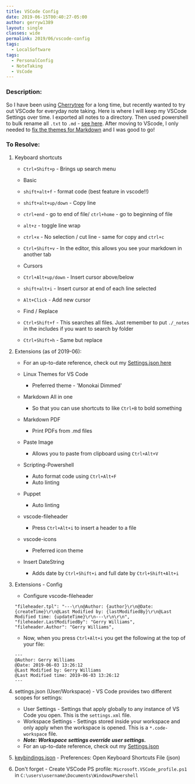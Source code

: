 ```yaml
---
title: VSCode Config
date: 2019-06-15T00:40:27-05:00
author: gerryw1389
layout: single
classes: wide
permalink: 2019/06/vscode-config
tags:
  - LocalSoftware
tags:
  - PersonalConfig
  - NoteTaking
  - VsCode
---
```

<!--more-->

### Description:

So I have been using [Cherrytree](https://www.giuspen.com/cherrytree/) for a long time, but recently wanted to try out VSCode for everyday note taking. Here is where I will keep my VSCode Settings over time. I exported all notes to a directory. Then used powershell to bulk rename all `.txt` to `.md` - [see here](https://github.com/gerryw1389/powershell/blob/main/gwFilesystem/Public/Rename-Items.ps1). After moving to VScode, I only needed to [fix the themes for Markdown](https://automationadmin.com/2019/12/modify-vscode-markdown-theme/) and I was good to go!

### To Resolve:

1. Keyboard shortcuts

   - `Ctrl+Shift+p` - Brings up search menu

   - Basic
   - `shift+alt+f` - format code (best feature in vscode!!)
   - `shift+alt+up/down` - Copy line
   - `ctrl+end` - go to end of file/  `ctrl+home` - go to beginning of file
   - `alt+z` - toggle line wrap
   - `ctrl+x` - No selection / cut line - same for copy and `ctrl+c`
   - `Ctrl+Shift+v` - In the editor, this allows you see your markdown in another tab

   - Cursors
   - `Ctrl+Alt+up/down` - Insert cursor above/below
   - `shift+alt+i` - Insert cursor at end of each line selected
   - `Alt+Click` - Add new cursor

   - Find / Replace
   - `Ctrl+Shift+f` - This searches all files. Just remember to put `./_notes` in the includes if you want to search by folder
   - `Ctrl+Shift+h` - Same but replace

2. Extensions (as of 2019-06):

   - For an up-to-date reference, check out my [Settings.json here](https://github.com/gerryw1389/misc/blob/main/vscode/settings-sync.json)

   - Linux Themes for VS Code
     - Preferred theme - 'Monokai Dimmed'
   - Markdown All in one
     - So that you can use shortcuts to like `Ctrl+B` to bold something
   - Markdown PDF
     - Print PDFs from .md files
   - Paste Image
     - Allows you to paste from clipboard using `Ctrl+Alt+V`
   - Scripting-Powershell
     - Auto format code using `Ctrl+Alt+F`
     - Auto linting
   - Puppet
     - Auto linting
   - vscode-fileheader
     - Press `Ctrl+Alt+i` to insert a header to a file
   - vscode-icons
     - Preferred icon theme
   - Insert DateString
     - Adds date by `Ctrl+Shift+i` and full date by `Ctrl+Shift+Alt+i`

3. Extensions - Config

   - Configure vscode-fileheader

   ```escape
   "fileheader.tpl": "---\r\n@Author: {author}\r\n@Date: {createTime}\r\n@Last Modified by: {lastModifiedBy}\r\n@Last Modified time: {updateTime}\r\n---\r\n\r\n",
   "fileheader.LastModifiedBy": "Gerry Williams",
   "fileheader.Author": "Gerry Williams",
   ```

   - Now, when you press `Ctrl+Alt+i` you get the following at the top of your file:

   ```escape
   ---
   @Author: Gerry Williams
   @Date: 2019-06-03 13:26:12
   @Last Modified by: Gerry Williams
   @Last Modified time: 2019-06-03 13:26:12
   ---
   ```

4. settings.json (User/Workspace) - VS Code provides two different scopes for settings:
   - User Settings - Settings that apply globally to any instance of VS Code you open. This is the `settings.xml` file.
   - Workspace Settings - Settings stored inside your workspace and only apply when the workspace is opened. This is a `*.code-workspace` file.
   - ***Note: Workspace settings override user settings.***
   - For an up-to-date reference, check out my [Settings.json](https://github.com/gerryw1389/misc/blob/main/vscode/settings-sync.json)

5. [keybindings.json](https://github.com/gerryw1389/misc/blob/main/vscode/keybindings.json) - Preferences: Open Keyboard Shortcuts File (json)

6. Don't forget - Create VSCode PS profile: `Microsoft.VSCode_profile.ps1` in `C:\users\username\Documents\WindowsPowershell`

